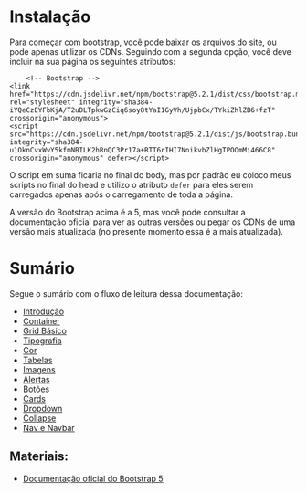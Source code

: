 # Instalação

Para começar com bootstrap, você pode baixar os arquivos do site, ou pode apenas utilizar os CDNs. Seguindo com a segunda opção, você deve incluir na sua página os seguintes atributos:

```
    <!-- Bootstrap -->
<link href="https://cdn.jsdelivr.net/npm/bootstrap@5.2.1/dist/css/bootstrap.min.css" rel="stylesheet" integrity="sha384-iYQeCzEYFbKjA/T2uDLTpkwGzCiq6soy8tYaI1GyVh/UjpbCx/TYkiZhlZB6+fzT" crossorigin="anonymous">
<script src="https://cdn.jsdelivr.net/npm/bootstrap@5.2.1/dist/js/bootstrap.bundle.min.js" integrity="sha384-u1OknCvxWvY5kfmNBILK2hRnQC3Pr17a+RTT6rIHI7NnikvbZlHgTPOOmMi466C8" crossorigin="anonymous" defer></script>
```

O script em suma ficaria no final do body, mas por padrão eu coloco meus scripts no final do head e utilizo o atributo `defer` para eles serem carregados apenas após o carregamento de toda a página.

A versão do Bootstrap acima é a 5, mas você pode consultar a documentação oficial para ver as outras versões ou pegar os CDNs de uma versão mais atualizada (no presente momento essa é a mais atualizada).

# Sumário

Segue o sumário com o fluxo de leitura dessa documentação:

- <a href="./introduction/README.md">Introdução</a>
- <a href="./container/README.md">Container</a>
- <a href="./grid/README.md">Grid Básico</a>
- <a href="./typography/README.md">Tipografia</a>
- <a href="./color/README.md">Cor</a>
- <a href="./tables/README.md">Tabelas</a>
- <a href="./images/README.md">Imagens</a>
- <a href="./alerts/README.md">Alertas</a>
- <a href="./buttons/README.md">Botões</a>
- <a href="./cards/README.md">Cards</a>
- <a href="./dropdown/README.md">Dropdown</a>
- <a href="./collapse/README.md">Collapse</a>
- <a href="./nav/README.md">Nav e Navbar</a>


## Materiais:

- <a href="https://getbootstrap.com/docs/5.2/getting-started/introduction/">Documentação oficial do Bootstrap 5</a>

